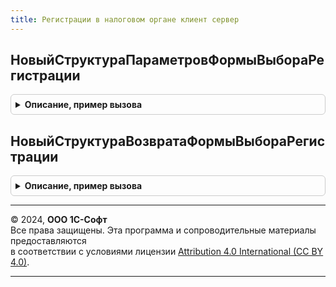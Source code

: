 ```yaml
---
title: Регистрации в налоговом органе клиент сервер
---
```



## НовыйСтруктураПараметровФормыВыбораРегистрации
<details style="margin: 1em 0; padding: 0.5em; border: 1px solid #ccc; border-radius: 6px;">

<summary style="font-weight: bold; cursor: pointer;">Описание, пример вызова</summary>

```bsl

// Функция-конструктор структуры параметров при открытии формы выбора регистрации
//
// Возвращаемое значение:
// 	Структура - Описание:
// * Организация - СправочникСсылка.Организации, Неопределено -
// * Периодичность - Булево -
// * СписокПодразделений - СписокЗначений -
//
Функция НовыйСтруктураПараметровФормыВыбораРегистрации() Экспорт
```

Пример вызова
```bsl
Результат = РегистрацииВНалоговомОрганеКлиентСервер.НовыйСтруктураПараметровФормыВыбораРегистрации() 
```
</details>

## НовыйСтруктураВозвратаФормыВыбораРегистрации
<details style="margin: 1em 0; padding: 0.5em; border: 1px solid #ccc; border-radius: 6px;">

<summary style="font-weight: bold; cursor: pointer;">Описание, пример вызова</summary>

```bsl

// Функция-конструктор структуры возврата формы выбора регистрации
//
// Возвращаемое значение:
// 	Структура - Описание:
// * НалоговыйОрган - СправочникСсылка.РегистрацииВНалоговомОргане, Неопределено -
// * Период - Дата -
// * МассивПодразделений - Массив -
//
Функция НовыйСтруктураВозвратаФормыВыбораРегистрации() Экспорт
```

Пример вызова
```bsl
Результат = РегистрацииВНалоговомОрганеКлиентСервер.НовыйСтруктураВозвратаФормыВыбораРегистрации() 
```
</details>

---

© 2024, **ООО 1С-Софт**  
Все права защищены. Эта программа и сопроводительные материалы предоставляются  
в соответствии с условиями лицензии [Attribution 4.0 International (CC BY 4.0)](https://creativecommons.org/licenses/by/4.0/legalcode).

---
